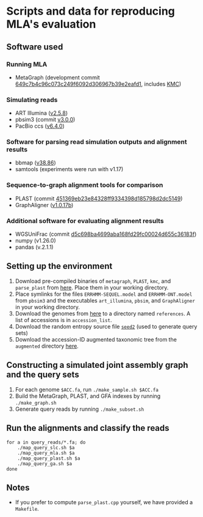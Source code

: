 # Scripts and data for reproducing MLA's evaluation

## Software used
### Running MLA
- MetaGraph (development commit [649c7b4c96c073c249f6092d306967b39e2eafd1](https://github.com/ratschlab/metagraph/tree/649c7b4c96c073c249f6092d306967b39e2eafd1), includes [KMC](https://github.com/karasikov/KMC/tree/0e2ffe0f6fa3564bf7305ac35a803a8e972530e8))

### Simulating reads
- ART Illumina ([v2.5.8](https://www.niehs.nih.gov/research/resources/software/biostatistics/art))
- pbsim3 (commit [v3.0.0](https://github.com/yukiteruono/pbsim3/tree/v3.0.0))
- PacBio ccs ([v6.4.0](https://anaconda.org/bioconda/pbccs))

### Software for parsing read simulation outputs and alignment results
- bbmap ([v38.86](https://sourceforge.net/projects/bbmap/))
- samtools (experiments were run with v1.17)

### Sequence-to-graph alignment tools for comparison
- PLAST (commit [451369eb23e84328ff9334398d185798d2dc5149](https://gitlab.ub.uni-bielefeld.de/gi/plast/-/tree/451369eb23e84328ff9334398d185798d2dc5149))
- GraphAligner ([v1.0.17b](https://anaconda.org/bioconda/graphaligner))

### Additional software for evaluating alignment results
- WGSUniFrac (commit [d5c698ba4699aba168fd29fc00024d655c36183f](https://github.com/KoslickiLab/WGSUniFrac/tree/d5c698ba4699aba168fd29fc00024d655c36183f))
- numpy (v1.26.0)
- pandas (v.2.1.1)

## Setting up the environment
1) Download pre-compiled binaries of `metagraph`, `PLAST`, `kmc`, and `parse_plast` from [here](https://public.bmi.inf.ethz.ch/resources/mla/software/). Place them in your working directory.
2) Place symlinks for the files `ERRHMM-SEQUEL.model` and `ERRHMM-ONT.model` from `pbsim3` and the executables `art_illumina`, `pbsim`, and `GraphAligner` in your working directory.
3) Download the genomes from [here](https://public.bmi.inf.ethz.ch/resources/mla/references/) to a directory named `references`. A list of accessions is in `accession_list`.
4) Download the random entropy source file [`seed2`](https://public.bmi.inf.ethz.ch/resources/mla/seed2) (used to generate query sets)
5) Download the accession-ID augmented taxonomic tree from the `augmented` directory [here](https://public.bmi.inf.ethz.ch/resources/mla/).

## Constructing a simulated joint assembly graph and the query sets
1) For each genome `$ACC.fa`, run `./make_sample.sh $ACC.fa`
2) Build the MetaGraph, PLAST, and GFA indexes by running `./make_graph.sh`
3) Generate query reads by running `./make_subset.sh`

## Run the alignments and classify the reads
```
for a in query_reads/*.fa; do
    ./map_query_slc.sh $a
    ./map_query_mla.sh $a
    ./map_query_plast.sh $a
    ./map_query_ga.sh $a
done
```

## Notes
- If you prefer to compute `parse_plast.cpp` yourself, we have provided a `Makefile`.
